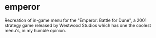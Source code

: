 # emperor

Recreation of in-game menu for the "Emperor: Battle for Dune", a 2001 strategy game released by Westwood Studios which has one the coolest menu's, in my humble opinion.